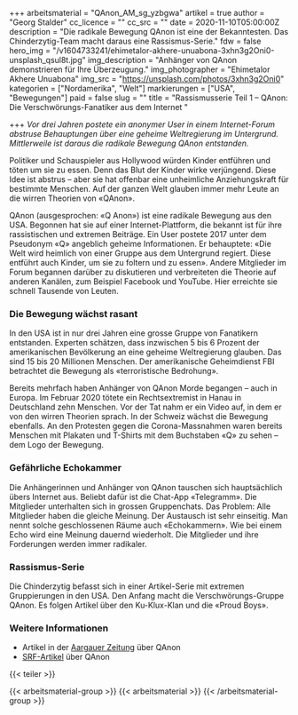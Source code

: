 +++
arbeitsmaterial = "QAnon_AM_sg_yzbgwa"
artikel = true
author = "Georg Stalder"
cc_licence = ""
cc_src = ""
date = 2020-11-10T05:00:00Z
description = "Die radikale Bewegung QAnon ist eine der Bekanntesten. Das Chinderzytig-Team macht daraus eine Rassismus-Serie."
fdw = false
hero_img = "/v1604733241/ehimetalor-akhere-unuabona-3xhn3g2Oni0-unsplash_qsul8t.jpg"
img_description = "Anhänger von QAnon demonstrieren für Ihre Überzeugung."
img_photographer = "Ehimetalor Akhere Unuabona"
img_src = "https://unsplash.com/photos/3xhn3g2Oni0"
kategorien = ["Nordamerika", "Welt"]
markierungen = ["USA", "Bewegungen"]
paid = false
slug = ""
title = "Rassismusserie Teil 1 – QAnon: Die Verschwörungs-Fanatiker aus dem Internet "

+++
_Vor drei Jahren postete ein anonymer User in einem Internet-Forum abstruse Behauptungen über eine geheime Weltregierung im Untergrund. Mittlerweile ist daraus die radikale Bewegung QAnon entstanden._

Politiker und Schauspieler aus Hollywood würden Kinder entführen und töten um sie zu essen. Denn das Blut der Kinder wirke verjüngend. Diese Idee ist abstrus – aber sie hat offenbar eine unheimliche Anziehungskraft für bestimmte Menschen. Auf der ganzen Welt glauben immer mehr Leute an die wirren Theorien von «QAnon».

QAnon (ausgesprochen: «Q Anon») ist eine radikale Bewegung aus den USA. Begonnen hat sie auf einer Internet-Plattform, die bekannt ist für ihre rassistischen und extremen Beiträge. Ein User postete 2017 unter dem Pseudonym «Q» angeblich geheime Informationen. Er behauptete: «Die Welt wird heimlich von einer Gruppe aus dem Untergrund regiert. Diese entführt auch Kinder, um sie zu foltern und zu essen». Andere Mitglieder im Forum begannen darüber zu diskutieren und verbreiteten die Theorie auf anderen Kanälen, zum Beispiel Facebook und YouTube. Hier erreichte sie schnell Tausende von Leuten.

### Die Bewegung wächst rasant

In den USA ist in nur drei Jahren eine grosse Gruppe von Fanatikern entstanden. Experten schätzen, dass inzwischen 5 bis 6 Prozent der amerikanischen Bevölkerung an eine geheime Weltregierung glauben. Das sind 15 bis 20 Millionen Menschen. Der amerikanische Geheimdienst FBI betrachtet die Bewegung als «terroristische Bedrohung».

Bereits mehrfach haben Anhänger von QAnon Morde begangen – auch in Europa. Im Februar 2020 tötete ein Rechtsextremist in Hanau in Deutschland zehn Menschen. Vor der Tat nahm er ein Video auf, in dem er von den wirren Theorien sprach. In der Schweiz wächst die Bewegung ebenfalls. An den Protesten gegen die Corona-Massnahmen waren bereits Menschen mit Plakaten und T-Shirts mit dem Buchstaben «Q» zu sehen – dem Logo der Bewegung.

### Gefährliche Echokammer

Die Anhängerinnen und Anhänger von QAnon tauschen sich hauptsächlich übers Internet aus. Beliebt dafür ist die Chat-App «Telegramm». Die Mitglieder unterhalten sich in grossen Gruppenchats. Das Problem: Alle Mitglieder haben die gleiche Meinung. Der Austausch ist sehr einseitig. Man nennt solche geschlossenen Räume auch «Echokammern». Wie bei einem Echo wird eine Meinung dauernd wiederholt. Die Mitglieder und ihre Forderungen werden immer radikaler.

### Rassismus-Serie

Die Chinderzytig befasst sich in einer Artikel-Serie mit extremen Gruppierungen in den USA. Den Anfang macht die Verschwörungs-Gruppe QAnon. Es folgen Artikel über den Ku-Klux-Klan und die «Proud Boys».

### Weitere Informationen

* Artikel in der [Aargauer Zeitung](https://www.aargauerzeitung.ch/schweiz/die-unheimlich-netten-q-schweizer-radikale-verschwoerungs-bewegung-breitet-sich-auch-hierzulande-aus-139060229 "Aargauer Zeitung") über QAnon
* [SRF-Artikel](https://www.srf.ch/news/international/verschwoerungstheorien-im-netz-qanon-trump-und-die-erloesung-von-satans-weltenlenkern "SRF-Artikel") über QAnon

{{< teiler >}}

{{< arbeitsmaterial-group >}}
{{< arbeitsmaterial >}}
{{< /arbeitsmaterial-group >}}
